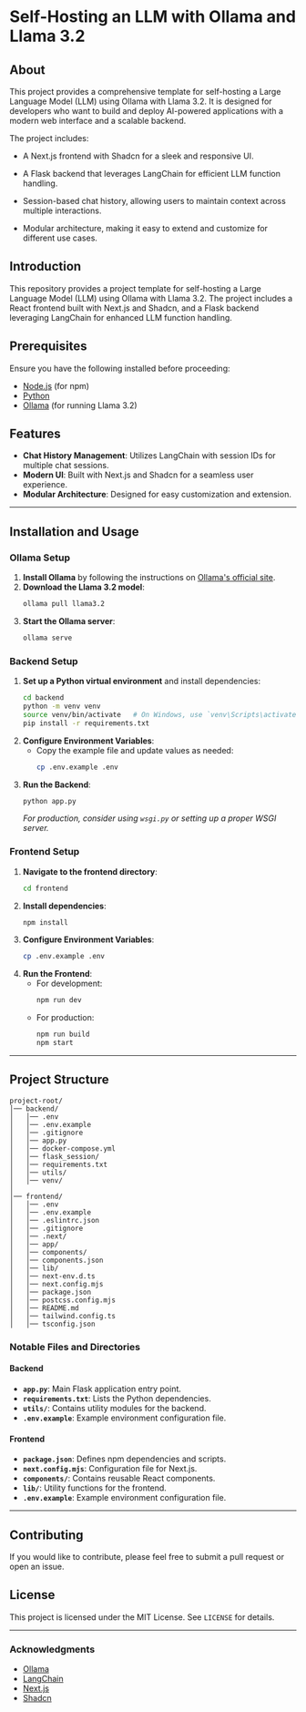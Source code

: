 # Self-Hosting an LLM with Ollama and Llama 3.2

## About

This project provides a comprehensive template for self-hosting a Large Language Model (LLM) using Ollama with Llama 3.2. It is designed for developers who want to build and deploy AI-powered applications with a modern web interface and a scalable backend.

The project includes:

- A Next.js frontend with Shadcn for a sleek and responsive UI.

- A Flask backend that leverages LangChain for efficient LLM function handling.

- Session-based chat history, allowing users to maintain context across multiple interactions.

- Modular architecture, making it easy to extend and customize for different use cases.

## Introduction

This repository provides a project template for self-hosting a Large Language Model (LLM) using Ollama with Llama 3.2. The project includes a React frontend built with Next.js and Shadcn, and a Flask backend leveraging LangChain for enhanced LLM function handling.

## Prerequisites

Ensure you have the following installed before proceeding:

- [Node.js](https://nodejs.org/) (for npm)
- [Python](https://www.python.org/)
- [Ollama](https://ollama.com/) (for running Llama 3.2)

## Features

- **Chat History Management**: Utilizes LangChain with session IDs for multiple chat sessions.
- **Modern UI**: Built with Next.js and Shadcn for a seamless user experience.
- **Modular Architecture**: Designed for easy customization and extension.

---

## Installation and Usage

### Ollama Setup

1. **Install Ollama** by following the instructions on [Ollama's official site](https://ollama.com/).
2. **Download the Llama 3.2 model**:
    ```sh
    ollama pull llama3.2
    ```
3. **Start the Ollama server**:
    ```sh
    ollama serve
    ```

### Backend Setup

1. **Set up a Python virtual environment** and install dependencies:
    ```sh
    cd backend
    python -m venv venv
    source venv/bin/activate   # On Windows, use `venv\Scripts\activate`
    pip install -r requirements.txt
    ```
2. **Configure Environment Variables**:
   - Copy the example file and update values as needed:
     ```sh
     cp .env.example .env
     ```
3. **Run the Backend**:
    ```sh
    python app.py
    ```
    _For production, consider using `wsgi.py` or setting up a proper WSGI server._

### Frontend Setup

1. **Navigate to the frontend directory**:
    ```sh
    cd frontend
    ```
2. **Install dependencies**:
    ```sh
    npm install
    ```
3. **Configure Environment Variables**:
    ```sh
    cp .env.example .env
    ```
4. **Run the Frontend**:
    - For development:
      ```sh
      npm run dev
      ```
    - For production:
      ```sh
      npm run build
      npm start
      ```

---

## Project Structure

```
project-root/
│── backend/
│   │── .env
│   │── .env.example
│   │── .gitignore
│   │── app.py
│   │── docker-compose.yml
│   │── flask_session/
│   │── requirements.txt
│   │── utils/
│   │── venv/
│
│── frontend/
│   │── .env
│   │── .env.example
│   │── .eslintrc.json
│   │── .gitignore
│   │── .next/
│   │── app/
│   │── components/
│   │── components.json
│   │── lib/
│   │── next-env.d.ts
│   │── next.config.mjs
│   │── package.json
│   │── postcss.config.mjs
│   │── README.md
│   │── tailwind.config.ts
│   │── tsconfig.json
```

### Notable Files and Directories

#### Backend

- **`app.py`**: Main Flask application entry point.
- **`requirements.txt`**: Lists the Python dependencies.
- **`utils/`**: Contains utility modules for the backend.
- **`.env.example`**: Example environment configuration file.

#### Frontend

- **`package.json`**: Defines npm dependencies and scripts.
- **`next.config.mjs`**: Configuration file for Next.js.
- **`components/`**: Contains reusable React components.
- **`lib/`**: Utility functions for the frontend.
- **`.env.example`**: Example environment configuration file.

---

## Contributing

If you would like to contribute, please feel free to submit a pull request or open an issue.

## License

This project is licensed under the MIT License. See `LICENSE` for details.

---

### Acknowledgments

- [Ollama](https://ollama.ai/)
- [LangChain](https://python.langchain.com/)
- [Next.js](https://nextjs.org/)
- [Shadcn](https://shadcn.dev/)

